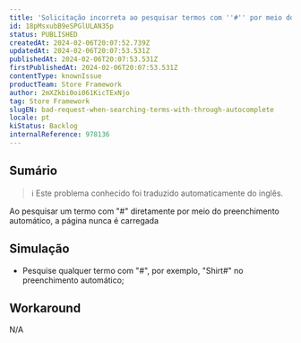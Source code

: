```yaml
---
title: 'Solicitação incorreta ao pesquisar termos com ''#'' por meio do preenchimento automático'
id: 18pMsxubB9eSPGlULAN35p
status: PUBLISHED
createdAt: 2024-02-06T20:07:52.739Z
updatedAt: 2024-02-06T20:07:53.531Z
publishedAt: 2024-02-06T20:07:53.531Z
firstPublishedAt: 2024-02-06T20:07:53.531Z
contentType: knownIssue
productTeam: Store Framework
author: 2mXZkbi0oi061KicTExNjo
tag: Store Framework
slugEN: bad-request-when-searching-terms-with-through-autocomplete
locale: pt
kiStatus: Backlog
internalReference: 978136
---
```


## Sumário

>ℹ️ Este problema conhecido foi traduzido automaticamente do inglês.


Ao pesquisar um termo com "#" diretamente por meio do preenchimento automático, a página nunca é carregada

## Simulação



- Pesquise qualquer termo com "#", por exemplo, "Shirt#" no preenchimento automático;



## Workaround


N/A




